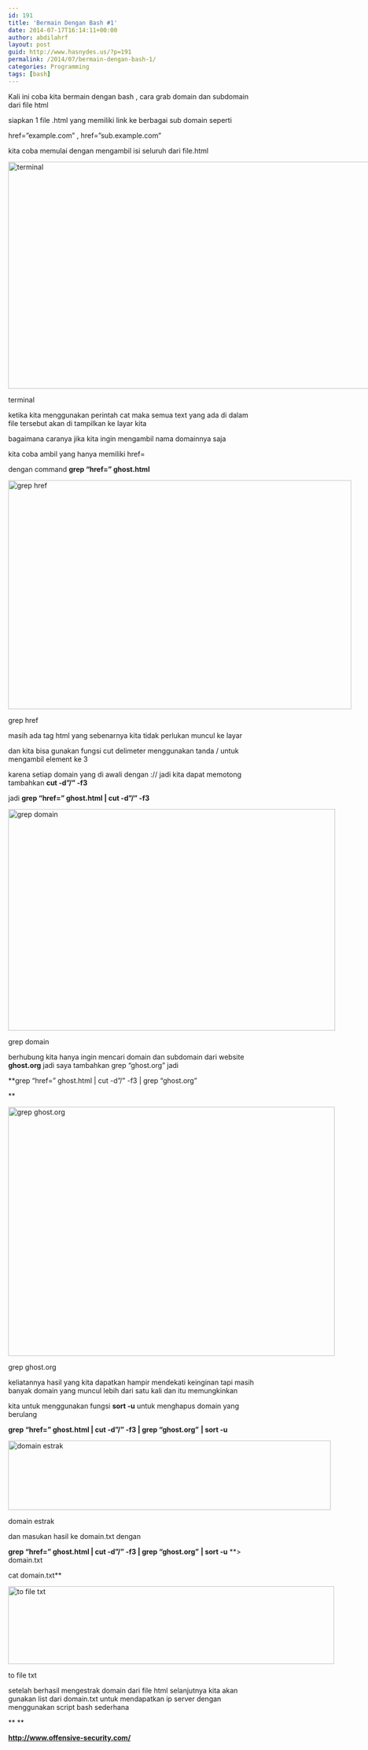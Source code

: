 ```yaml
---
id: 191
title: 'Bermain Dengan Bash #1'
date: 2014-07-17T16:14:11+00:00
author: abdilahrf
layout: post
guid: http://www.hasnydes.us/?p=191
permalink: /2014/07/bermain-dengan-bash-1/
categories: Programming
tags: [bash]
---
```

Kali ini coba kita bermain dengan bash , cara grab domain dan subdomain dari file html
  
siapkan 1 file .html yang memiliki link ke berbagai sub domain seperti
  
href=&#8221;example.com&#8221; , href=&#8221;sub.example.com&#8221;

kita coba memulai dengan mengambil isi seluruh dari file.html

<div id="attachment_192" style="width: 820px" class="wp-caption aligncenter">
  <a href="http://abdilahrf.me/images/2014/07/terminal.png"><img class="size-full wp-image-192" src="http://abdilahrf.me/images/2014/07/terminal.png" alt="terminal" width="810" height="461" /></a>
  
  <p class="wp-caption-text">
    terminal
  </p>
</div>

<!--more-->

ketika kita menggunakan perintah cat maka semua text yang ada di dalam file tersebut akan di tampilkan ke layar kita
  
bagaimana caranya jika kita ingin mengambil nama domainnya saja

kita coba ambil yang hanya memiliki href=
  
dengan command **grep &#8220;href=&#8221; ghost.html**

<div id="attachment_195" style="width: 708px" class="wp-caption aligncenter">
  <a href="http://abdilahrf.me/images/2014/07/grep-href.png"><img class="size-full wp-image-195" src="http://abdilahrf.me/images/2014/07/grep-href.png" alt="grep href" width="698" height="465" /></a>
  
  <p class="wp-caption-text">
    grep href
  </p>
</div>

masih ada tag html yang sebenarnya kita tidak perlukan muncul ke layar
  
dan kita bisa gunakan fungsi cut delimeter menggunakan tanda / untuk mengambil element ke 3
  
karena setiap domain yang di awali dengan :// jadi kita dapat memotong tambahkan **cut -d&#8221;/&#8221; -f3**

jadi **grep &#8220;href=&#8221; ghost.html | cut -d&#8221;/&#8221; -f3**

<div id="attachment_196" style="width: 675px" class="wp-caption aligncenter">
  <a href="http://abdilahrf.me/images/2014/07/grep-domain.png"><img class="size-full wp-image-196" src="http://abdilahrf.me/images/2014/07/grep-domain.png" alt="grep domain" width="665" height="450" /></a>
  
  <p class="wp-caption-text">
    grep domain
  </p>
</div>

berhubung kita hanya ingin mencari domain dan subdomain dari website **ghost.org** jadi saya tambahkan grep &#8220;ghost.org&#8221; jadi

**grep &#8220;href=&#8221; ghost.html | cut -d&#8221;/&#8221; -f3 | grep &#8220;ghost.org&#8221;
  
** 

<div id="attachment_197" style="width: 674px" class="wp-caption aligncenter">
  <a href="http://abdilahrf.me/images/2014/07/grep-ghost.org_.png"><img class="size-full wp-image-197" src="http://abdilahrf.me/images/2014/07/grep-ghost.org_.png" alt="grep ghost.org" width="664" height="506" /></a>
  
  <p class="wp-caption-text">
    grep ghost.org
  </p>
</div>

keliatannya hasil yang kita dapatkan hampir mendekati keinginan tapi masih banyak domain yang muncul lebih dari satu kali dan itu memungkinkan
  
kita untuk menggunakan fungsi **sort -u** untuk menghapus domain yang berulang

**grep &#8220;href=&#8221; ghost.html | cut -d&#8221;/&#8221; -f3 | grep &#8220;ghost.org&#8221;** **| sort -u**

<div id="attachment_198" style="width: 666px" class="wp-caption aligncenter">
  <a href="http://abdilahrf.me/images/2014/07/domain-estrak.png"><img class="size-full wp-image-198" src="http://abdilahrf.me/images/2014/07/domain-estrak.png" alt="domain estrak" width="656" height="141" /></a>
  
  <p class="wp-caption-text">
    domain estrak
  </p>
</div>

dan masukan hasil ke domain.txt dengan

**grep &#8220;href=&#8221; ghost.html | cut -d&#8221;/&#8221; -f3 | grep &#8220;ghost.org&#8221;** **| sort -u** **> domain.txt
  
cat domain.txt**

<div id="attachment_199" style="width: 673px" class="wp-caption aligncenter">
  <a href="http://abdilahrf.me/images/2014/07/to-file-txt.png"><img class="size-full wp-image-199" src="http://abdilahrf.me/images/2014/07/to-file-txt.png" alt="to file txt" width="663" height="158" /></a>
  
  <p class="wp-caption-text">
    to file txt
  </p>
</div>

setelah berhasil mengestrak domain dari file html selanjutnya kita akan gunakan list dari domain.txt untuk mendapatkan ip server dengan menggunakan script bash sederhana

** **

**http://www.offensive-security.com/**